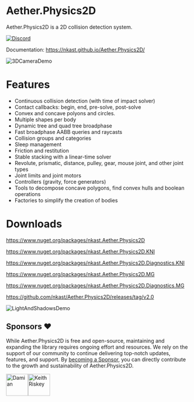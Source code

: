 # Aether.Physics2D

Aether.Physics2D is a 2D collision detection system.

[![Discord](https://img.shields.io/discord/780484381961093172?style=flat)](https://discord.gg/95nPEjZ6mu)

Documentation: https://nkast.github.io/Aether.Physics2D/

![3DCameraDemo](Documentation//Images/3DCameraDemo.png)

# Features

- Continuous collision detection (with time of impact solver)
- Contact callbacks: begin, end, pre-solve, post-solve
- Convex and concave polyons and circles.
- Multiple shapes per body
- Dynamic tree and quad tree broadphase
- Fast broadphase AABB queries and raycasts
- Collision groups and categories
- Sleep management
- Friction and restitution
- Stable stacking with a linear-time solver
- Revolute, prismatic, distance, pulley, gear, mouse joint, and other joint types
- Joint limits and joint motors
- Controllers (gravity, force generators)
- Tools to decompose concave polygons, find convex hulls and boolean operations
- Factories to simplify the creation of bodies

# Downloads

https://www.nuget.org/packages/nkast.Aether.Physics2D

https://www.nuget.org/packages/nkast.Aether.Physics2D.KNI

https://www.nuget.org/packages/nkast.Aether.Physics2D.Diagnostics.KNI

https://www.nuget.org/packages/nkast.Aether.Physics2D.MG

https://www.nuget.org/packages/nkast.Aether.Physics2D.Diagnostics.MG


https://github.com/nkast/Aether.Physics2D/releases/tag/v2.0

![LightAndShadowsDemo](Documentation//Images/LightAndShadowsDemo.png)

## Sponsors ❤️

While Aether.Physics2D is free and open-source, maintaining and expanding the library requires ongoing effort and resources. We rely on the support of our community to continue delivering top-notch updates, features, and support.
By [becoming a Sponsor](https://github.com/sponsors/nkast), you can directly contribute to the growth and sustainability of Aether.Physics2D. 

<!-- sponsors --><a href="https://github.com/damian-666"><img src="https://github.com/damian-666.png" width="60px" alt="Damian" /></a><a href="https://github.com/KeithRiskey"><img src="https://github.com/KeithRiskey.png" width="60px" alt="Keith Riskey" /></a><!-- sponsors -->
